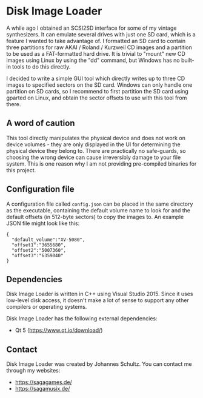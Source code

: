 Disk Image Loader
=================

A while ago I obtained an SCSI2SD interface for some of my vintage synthesizers.
It can emulate several drives with just one SD card, which is a feature I wanted
to take advantage of. I formatted an SD card to contain three partitions for raw
AKAI / Roland / Kurzweil CD images and a partition to be used as a FAT-formatted
hard drive. It is trivial to "mount" new CD images using Linux by using the "dd"
command, but Windows has no built-in tools to do this directly.

I decided to write a simple GUI tool which directly writes up to three CD images
to specified sectors on the SD card. Windows can only handle one partition on SD
cards, so I recommend to first partition the SD card using gparted on Linux, and
obtain the sector offsets to use with this tool from there.

A word of caution
-----------------

This tool directly manipulates the physical device and does not work on device
volumes - they are only displayed in the UI for determining the physical device
they belong to. There are practically no safe-guards, so choosing the wrong
device can cause irreversibly damage to your file system. This is one reason why
I am not providing pre-compiled binaries for this project. 

Configuration file
------------------

A configuration file called `config.json` can be placed in the same directory as
the executable, containing the default volume name to look for and the default
offsets (in 512-byte sectors) to copy the images to. An example JSON file might
look like this:

```
{
  "default_volume":"XV-5080",
  "offset1":"3655680",
  "offset2":"5007360",
  "offset3":"6359040"
}
```

Dependencies
------------

Disk Image Loader is written in C++ using Visual Studio 2015. Since it uses
low-level disk access, it doesn't make a lot of sense to support any other
compilers or operating systems.

Disk Image Loader has the following external dependencies:

 -  Qt 5 (https://www.qt.io/download/)

Contact
-------

Disk Image Loader was created by Johannes Schultz.
You can contact me through my websites:
 -  https://sagagames.de/
 -  https://sagamusix.de/